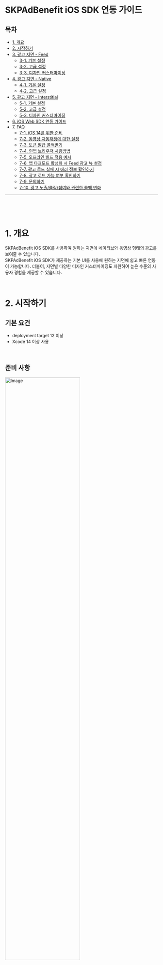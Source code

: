# SKPAdBenefit iOS SDK 연동 가이드
  

## 목차
- [1. 개요](#1-개요)
- [2. 시작하기](#2-시작하기)
- [3. 광고 지면 - Feed](#3-광고-지면---feed)
  - [3-1. 기본 설정](#3-1-기본-설정)
  - [3-2. 고급 설정](#3-2-고급-설정)
  - [3-3. 디자인 커스터마이징](#3-3-디자인-커스터마이징)
- [4. 광고 지면 - Native](#4-광고-지면---native)
  - [4-1. 기본 설정](#4-1-기본-설정)
  - [4-2. 고급 설정](#4-2-고급-설정)
- [5. 광고 지면 - Interstitial](#5-광고-지면---interstitial)
  - [5-1. 기본 설정](#5-1-기본-설정)
  - [5-2. 고급 설정](#5-2-고급-설정)
  - [5-3. 디자인 커스터마이징](#5-3-디자인-커스터마이징)
- [6. iOS Web SDK 연동 가이드](#6-ios-web-sdk-연동-가이드)
- [7. FAQ](#7-faq)
  - [7-1. iOS 14를 위한 준비](#7-1-ios-14를-위한-준비)
  - [7-2. 동영상 자동재생에 대한 설정](#7-2-동영상-자동재생에-대한-설정)
  - [7-3. 토큰 발급 콜백받기](#7-3-토큰-발급-콜백받기)
  - [7-4. 인앱 브라우저 사용방법](#7-4-인앱-브라우저-사용방법)
  - [7-5. 오프라인 빌드 적용 예시](#7-5-오프라인-빌드-적용-예시)  
  - [7-6. 앱 다크모드 활성화 시 Feed 광고 뷰 설정](#7-6-앱-다크모드-활성화-시-feed-광고-뷰-설정)
  - [7-7. 광고 로드 실패 시 에러 정보 확인하기](#7-7-광고-로드-실패-시-에러-정보-확인하기)  
  - [7-8. 광고 로드 가능 여부 확인하기](#7-8-광고-로드-가능-여부-확인하기)
  - [7-9. 문의하기](#7-9-문의하기)
  - [7-10. 광고 노출/클릭/참여와 관련한 콜백 변화](#7-10-광고-노출클릭참여와-관련한-콜백-변화)
  
---  

  
<br>
<br>
<br>

# 1. 개요

SKPAdBenefit iOS SDK를 사용하여 원하는 지면에 네이티브와 동영상 형태의 광고를 보여줄 수 있습니다.   
SKPAdBenefit iOS SDK가 제공하는 기본 UI를 사용해 원하는 지면에 쉽고 빠른 연동이 가능합니다. 더불어, 지면별 다양한 디자인 커스터마이징도 지원하여 높은 수준의 사용자 경험을 제공할 수 있습니다.

<br>


# 2. 시작하기
  
## 기본 요건

- deployment target 12 이상
- Xcode 14 이상 사용

<br>

## 준비 사항

<img src="./images/ios_01.png" alt="Image" style="width:70%; height:auto;">   

<br>

SKPAdBenefit iOS SDK를 연동하기 위해서 아래 사항을 준비해야 합니다.

|ID |설명  |비고 |
|--|--|--|
|App ID | 앱별 고유 식별자 | 앱마다 하나씩 발급합니다.<br>이전에 PlanetAD 상품을 사용하고 있더라도, OS가 다르거나 앱이 다른 경우 새로 발급받아야 합니다.|
|Unit ID | 광고 지면별 고유 식별자 | 광고 지면이 다를 경우, 지면 별로 각각 Unit ID를 발급받아야 합니다.|

> 발급이 필요한 경우는 PlanetAD 담당자에게 문의 바랍니다.

<br>

## 포인트 적립 서버 연동

<img src="./images/ios_02.png" alt="Image" style="width:80%; height:auto;">   

<br>

PlanetAD 광고는 참여 시 포인트를 지급하는 보상형 광고와 지급하지 않는 비보상형 광고가 있습니다. 

사용자가 보상형 광고에 참여하면 포인트 적립 요청을 처리할 수 있는 서버가 필요할 수 있습니다. 연동하는 방식에 따라 차이가 있으니, 아래 표를 확인하여 진행하시기 바랍니다.

|광고 포인트 지급 여부 |자체 포인트 시스템 여부 |설명|
|--|--|--|
| 지급하지 않음 |- |비보상형 광고로 연동합니다.<br>서버 간 연동은 불필요합니다. |
| 지급을 원함 |없음 | `네이버페이 포인트` 등 제 3의 포인트 시스템을 이용하여 포인트를 부여할 수 있습니다.<br>PlanetAD 담당자에게 문의하시기 바랍니다. |
| 지급을 원함 | 있음 |포스트백 연동 가이드을 참고하여 서버간 연동을 진행할 수 있습니다. | 

<br>
<br>

## SDK 설치

Cocoapods 을 사용하여 라이브러리를 추가합니다.   

```ruby
// Podfile
source 'https://github.com/CocoaPods/Specs.git'
source 'https://github.com/PlanetAdDevelopers/Specs.git'

...

target 'YourApp' do

...

   pod 'SKPAdBenefit', '1.4.1'
   
...

end
```     

> ! 오프라인 빌드가 필요하시면 PlanetAD 담당자에게 문의 바랍니다. PlanetAD 담당자가 SDK 연동에 필요한 라이브러리를 준비해드립니다.   
자세한 내용은 [오프라인 빌드를 적용하는 예시](#7-5-오프라인-빌드-적용-예시)를 확인하시기 바랍니다.   

<br>

## SDK 초기화

- [SKPAdBenefit 초기화](#skpadbenefit-초기화)
- [사용자 프로필 설정](#사용자-프로필-설정)

<br>

### SKPAdBenefit 초기화   

SABConfig에 App ID를 추가하고 AppDelegate의 `application:didFinishLaunchingWithOptions`에서 SDK를 초기화합니다.

다음은 `SKPAdBenefit`을 초기화하는 예시입니다.   

<details open><summary>Objective-C</summary>   
<p>   

  ```objective-c
  @interface AppDelegate ()
  @end

  @implementation AppDelegate {
    ...
  }

  - (BOOL)application:(UIApplication *)application didFinishLaunchingWithOptions:(NSDictionary *)launchOptions {
    ...
    SABConfig *config = [[SABConfig alloc] initWithAppId:@"YOUR_APP_ID"];
    [SKPAdBenefit initializeWithConfig:config];
    ...
  }
  @end
  ```
  
</p>
</details>

  
<details open><summary>Swift</summary>   
<p>    
  
```swift
@main
class AppDelegate: UIResponder, UIApplicationDelegate {

  func application(_ application: UIApplication, didFinishLaunchingWithOptions launchOptions: [UIApplication.LaunchOptionsKey: Any]?) -> Bool {
    ...
    let config = SABConfig(appId: "YOUR_APP_ID")
    SKPAdBenefit.initialize(with: config)
    ...    
  }
}
```   
  
</p>
</details>

<br>

> AppDelegate의 `application:didFinishLaunchingWithOptions`에 위의 코드를 추가할 것을 권장합니다. 어떤 이유(내부 정책 등)로 다음 위치에 코드를 적용하지 못할 경우, 반드시 **최초로 광고를 요청하는 위치보다 이전에 배치** 되어야 합니다.

<br>

### 사용자 프로필 설정
사용자 프로필은 광고 할당 요청 전에 등록해야 합니다. **필수 정보**를 등록하지 않으면 광고 할당이 되지 않습니다. **권장 정보**를 제외할 경우에는 유저 정보 기반의 광고가 할당에서 제외됩니다. 사용자 프로필 설정 완료 콜백을 받을 수 있습니다.

  

|유저 프로필 |설명 |비고 |
|--|--|--|
|`필수` userId |사용자 고유 식별자 |서비스 도중에 변하지 않는 값<br> `! 앱 삭제 후 재설치시 유저 ID 값이 변경되는 등, 고정된 유저 ID를 사용하지 못하는 경우 PlanetAD 담당자에게 문의 바랍니다.`|
|`권장` gender |사용자의 성별 | - 남성: `SABUserGenderMale`<br>- 여성: `SABUserGenderFemale`|
|`권장` birthYear |사용자의 출생 연도 |- |
<br>

다음은 사용자 프로필을 설정하는 예시입니다.
  
<details open><summary>Objective-C</summary>   
<p>    

  ```objective-c
  SABUserProfile *userProfile = [[SABUserProfile alloc] initWithUserId:@"YOUR_SERVICE_USER_ID" birthYear:1993 gender:SABUserGenderMale];
  [SKPAdBenefit setUserProfile:userProfile];
  ```
  
</p>
</details>  
  
<details open><summary>Swift</summary>   
<p>    

  ```swift
  let userProfile = SABUserProfile(userId: "YOUR_SERVICE_USER_ID", birthYear: 1993, gender: SABUserGenderFemale)
  SKPAdBenefit.setUserProfile(userProfile)
  ```
  
</p>
</details>  
  

<br>

### 사용자 정보 삭제하기

외부 인증을 통한 로그인이 만료되는 시점 혹은 앱 사용 종료로 설정값 삭제가 필요할 경우, 다음을 설정합니다.    

<details open><summary>Objective-C</summary>   
<p>    

  ```objective-c
  [SKPAdBenefit setUserProfile:nil];
  [SKPAdBenefit setUserPreference:nil];
  ```
  
</p>
</details>  
  
<details open><summary>Swift</summary>   
<p>    

  ```swift
  SKPAdBenefit.setUserProfile(nil)
  SKPAdBenefit.setUserPreference(nil)
  ```
  
</p>
</details>  
  

<br>
<br>

## 광고 지면 추가

SKPAdBenefit iOS SDK 연동을 위한 기본적인 설정은 완료하였습니다. 아래 지면별 연동 가이드에 따라 진행하시기 바랍니다.

|Feed |Native |Interstitial |
|--|--|--|
|<p align="center"><img src="./images/ios_04.png" alt="Image" style="width:100%; height:auto;"></p>|<p align="center"><img src="./images/ios_03.png" alt="Image" style="width:100%; height:auto;"></p>|<p align="center"><img src="./images/ios_05.png" alt="Image" style="width:92%; height:auto;"></p>|
|<p align="center">[Feed 연동하기](#3-광고-지면---feed)<br>리스트 형태의 광고 지면입니다.</p> |<p align="center">[Native 연동하기](#4-광고-지면---native)<br>커스텀 광고 지면입니다.</p> |<p align="center">[Interstitial 연동하기](#5-광고-지면---interstitial)<br>전면 광고 지면입니다.</p> |

<br>
<br>
<br>


# 3. 광고 지면 - Feed

## 3-1. 기본 설정

### 개요

<img src="./images/ios_06.png" alt="Image" style="width:40%; height:auto;">   
<br>
  
Feed 지면은 여러 개의 광고를 리스트 형식으로 제공하는 지면입니다.

  
<br>
  

### 준비 사항

- [2. 시작하기](#2-시작하기) 적용 완료
- Feed 지면에 사용할 Unit ID (이하 `YOUR_FEED_UNIT_ID`)

<br>

### Feed 지면 초기화

`SABFeedConfig`를 설정하고 `SABFeedViewController`를 생성하여 Feed 지면을 초기화합니다.   
다음은 Feed 지면을 초기화하는 예시입니다.

  
<details open><summary>Objective-C</summary>   
<p>    

  ```objective-c
  SABFeedConfig *config = [[SABFeedConfig alloc] initWithUnitId:@"YOUR_FEED_UNIT_ID"];
  config.title = @"YOUR_TITLE";

  SABFeedHandler *feedHandler = [[SABFeedHandler alloc] initWithConfig:config];
  SABFeedViewController *feedViewController = [feedHandler populateViewController];
  ```
  
</p>
</details>  
  
<details open><summary>Swift</summary>   
<p>    

  ```swift
  let config = SABFeedConfig(unitId: "YOUR_FEED_UNIT_ID")
  config.title = "YOUR_TITLE"

  let feedHandler = SABFeedHandler(config: config)
  let feedViewController = feedHandler.populateViewController()
  ```
  
</p>
</details>  
  

<br>

`SABFeedConfig`를 사용하여 Feed 지면의 기능과 디자인을 변경할 수 있습니다. [고급 설정](#3-2-고급-설정)과 [디자인 커스터마이징](#3-3-디자인-커스터마이징)을 참고하여 Feed 지면의 기능과 디자인 변경 방법을 확인할 수 있습니다.


<br>

### Feed 지면 표시

  
<img src="./images/ios_07.png" alt="Image" style="width:80%; height:auto;">   

<br>

리스트 형태의 Feed 지면을 표시합니다. 단, 할당받은 광고가 없다면 할당을 진행하며 할당받는 도중에는 "참여할 수 있는 광고가 없습니다." 라는 이미지가 사용자에게 노출될 수 있습니다. `SABFeedViewController`를 이용하여 Feed 지면을 표시합니다.   

Feed 지면에서 매번 새로운 광고를 보여주지 위해서는 새로운 `FeedHandler` 인스턴스를 생성해야 합니다.   

다음은 Feed 지면을 표시하는 예시입니다.

<details open><summary>Objective-C</summary>   
<p>    

  ```objective-c
  // navigationController 를 사용하는 경우
  [self.navigationController pushViewController:feedViewController animated:YES];

  // navigationController 를 사용하지 않는 경우
  [self presentViewController:feedViewController animated:YES completion:nil];
  ```
  
</p>
</details>  
  
<details open><summary>Swift</summary>   
<p>    

  ```swift
  // navigationController 를 사용하는 경우
  navigationController?.pushViewController(feedViewController, animated: true)

  // navigationController 를 사용하지 않는 경우
  present(feedViewController, animated: true, completion: nil)
  ```
  
</p>
</details>  

<br>


### 광고 미리 할당받기

  
<img src="./images/ios_08.png" alt="Image" style="width:80%; height:auto;">
  
<br>

**광고 표시**에서 언급한 것처럼 광고를 미리 할당받지 않고 Feed 지면을 표시할 경우, "참여할 수 있는 광고가 없습니다." 라는 이미지가 사용자에게 노출될 수 있습니다. `preload`를 호출하여 Feed 지면을 표시하기 전에 광고를 미리 할당받을 수 있으며, 광고가 존재할 경우에만 Feed 지면을 표시하여 사용자 경험을 높일 수 있습니다.   

다음은 광고를 미리 할당받은 후, 참여할 수 있는 광고가 있을 때 Feed 지면을 표시하는 예시입니다.

  
<details open><summary>Objective-C</summary>   
<p>    

  ```objective-c
  [feedHandler preloadWithOnSuccess:^{
    NSUInteger adsCount = feedHandler.adsCount; // 광고의 개수
    double availableReward = feedHandler.availableReward; // 적립 가능한 총 포인트 금액
    [self presentFeedViewController];
  } onFailure:^(NSError * _Nonnull error) {
    // 광고가 없을 때에 대한 처리
  }];
  ```
  
</p>
</details>  
  
<details open><summary>Swift</summary>   
<p>    

  ```swift
    feedHandler.preloadWith(onSuccess: { [weak feedHandler] in
        let adsCount = feedHandler.adsCount // 광고의 개수
        let availableReward = feedHandler.availableReward // 적립 가능한 총 포인트 금액
        self.presentFeedViewController()
    }, onFailure: { error in
        // 광고가 없을 때에 대한 처리
    })
  ```
  
</p>
</details> 

  
**유의사항**

- 프리로드한 `SABFeedHandler`와 동일한 객체에서 `populateViewController()`를 호출해야 합니다.
    - 하나의 FeedHandler 인스턴스에서 광고를 load/preload 하는 경우, 그 인스턴스는 계속 같은 광고를 들고 있게 됩니다. 그래서 유저가 feed에서 나왔더라도 다시 해당 인스턴스로 populateViewController()를 호출하는 경우 같은 광고 리스트를 보게 됩니다.  
    만약 피드에 진입할 때마다 새로 광고가 로드되는 것을 원하는 경우 새로운 FeedHandler 인스턴스를 만들어서 populateViewController()를 호출해야 합니다.   
  
<br>  

## 3-2. 고급 설정

### 개요

<img src="./images/ios_09.png" alt="Image" style="width:80%; height:auto;">

<br>
이 문서에서 가이드 하는 내용은 SKPAdBenefit iOS SDK의 Feed 지면의 기능을 설명하고 각 기능을 변경하는 방법을 설명합니다.

<br>
<br>

### 헤더 영역 자체 구현

<img src="./images/ios_10.png" alt="Image" style="width:60%; height:auto;">   

<br>

Feed 헤더 영역을 자유로이 활용할 수 있습니다. 예를 들어, Feed 영역을 설명하는 공간으로도 활용할 수 있습니다.   

`SABFeedHeaderView`의 구현 클래스를 구현하고, 구현한 View의 높이에 맞게 `desiredHeight`를 설정합니다.
    
필요에 따라 직접 구현한 UI 에 적립 가능한 금액을 표시할 수 있습니다. `availableRewardDidUpdate`를 통해 지급 가능한 금액을 알 수 있고, `availableRewardDidUpdate` 콜백에서 문구를 수정하여 표시할 수 있습니다.

다음은 헤더 영역을 자체 구현한 UI로 대체하는 예시입니다.

  
<details open><summary>Objective-C</summary>   
<p>    

  ```objective-c
  @interface CustomHeaderView: SABFeedHeaderView
  @end

  @implementation CustomHeaderView {
    UILabel *_headerLabel;
  }

  - (instancetype)initWithCoder:(NSCoder *)coder{
    if (self = [super initWithCoder:coder]) {
      [self setUpView];
    }
    return self;
  }

  - (instancetype)initWithFrame:(CGRect)frame {
    if (self = [super initWithFrame:frame]) {
      [self setUpView];
    }
    return self;
  }

  + (CGFloat)desiredHeight {
    return 115.0f;
  }

  - (void)availableRewardDidUpdate:(double)reward {
    _headerLabel.text = [NSString stringWithFormat:@"+%d points available!", (int)reward];
  }

  - (void)setUpView {
    _headerLabel = [[UILabel alloc] initWithFrame:CGRectZero];
    _headerLabel.text = @"Custom Header Text";
    [self addSubview:_headerLabel];
    
    // LayoutConstraint 설정
    ...
  }

  @end
  ```   
  
  ```objective-c
  SABFeedConfig *config = [[SABFeedConfig alloc] initWithUnitId:YOUR_FEED_UNIT_ID];
  config.headerViewClass = [CustomHeaderView class];
  ```
  
</p>
</details>  
  
<details open><summary>Swift</summary>   
<p>    

  ```swift
  class CustomHeaderView: SABFeedHeaderView {
    required init?(coder: NSCoder) {
      super.init(coder: coder)
      setUpView()
    }

    override init(frame: CGRect) {
      super.init(frame: frame)
      setUpView()
    }

    override class func desiredHeight() -> CGFloat {
      return 115.0
    }
  
    override func availableRewardDidUpdate(_ reward: Double) {
      headerLabel.setText("\(reward) points available!")
    }

    func setUpView() {
      headerLabel = UILabel(frame: .zero)
      headerLabel.text = @"Custom Header Text";
      addSubview(headerLabel)
    
      // LayoutConstraint 설정
      ...
    }
  }
  ```   
  
  ```swift
  let config = SABFeedConfig(unitId: YOUR_FEED_UNIT_ID)
  config.headerViewClass = CustomHeaderView.self
  ```   

</p>
</details> 

<br>  


### 광고 UI 자체 구현

SKPAdBenefit iOS SDK에서 제공하는 일반 광고의 UI의 자체 구현 방법입니다.   
추가로 광고의 노출, 클릭, 참여 이벤트 콜백을 받을 수 있습니다. 적용 방법은 [광고 이벤트 콜백 수신](#광고-이벤트-콜백-수신)을 참고하시기 바랍니다

<br>

#### 일반 광고 UI 자체 구현

<img src="./images/ios_11.png" alt="Image" style="width:40%; height:auto;">  
<br>

다음은 일반 광고의 디자인을 변경하는 방법을 설명합니다.   

우선 광고 레이아웃을 생성합니다. 아래 예시에서는 `CustomAdViewHolder`로 정의합니다. 광고 레이아웃의 최상위 컴포넌트는 `SABNativeAdView`이며, 아래 컴포넌트는 `SABNativeAdView`의 하위 컴포넌트로 구현해야 합니다.

<br>

<img src="./images/ios_18.png" alt="Image" style="width:80%; height:auto;">  

<br>

|Component |Description |Size |제약 사항 |비고 |
|--|--|--|--|--|
|`필수` Media view |이미지, 동영상 등 광고 소재 |1200x627 px |종횡비 유지 |여백 추가 가능 |
|`필수` Title view |광고의 제목 |최대 10자 |- |생략 부호로 일정 길이 이상은 생략 가능 |
|`필수` Description view |광고에 대한 상세 설명 |최대 40자 |- |생략 부호로 일정 길이 이상은 생략 가능 |
|`필수` CTA view |광고 참여를 유도하는 문구 |최대 7자 |- |- 생략 부호로 일정 길이 이상은 생략 가능<br>- 보상형 광고에는 포인트 정보도 포함해야 합니다. |
|`필수` Icon image view |광고주 아이콘 이미지 |80x80 px |종횡비 유지 |- |
|`필수` AdInfo view |사용자에게 광고임을 알리는 버튼 |26x26 px |종횡비 유지 |- |  
<br>

광고 레이아웃을 생성한 후, `SABAdViewHolder`의 구현 클래스를 구현합니다. `SABAdViewHolder`의 구현 클래스는 `SABFeedConfig`에 설정합니다.   

다음은 구현한 예시입니다.

<details open><summary>Objective-C</summary>   
<p>    

  ```objective-c
  @interface CustomAdViewHolder: SABAdViewHolder {
    SABNativeAdView *_adView;
    SABMediaView *_mediaView;
    SABAdInfoView *_adInfoView;
    UILabel *_titleLabel;
    ...
  }
  @end

  @implementation CustomAdViewHolder

  - (instancetype)initWithCoder:(NSCoder *)coder {
    if (self = [super initWithCoder:coder]) {
      [self setUpView];
    }
    return self;
  }

  - (instancetype)initWithFrame:(CGRect)frame {
    if (self = [super initWithFrame:frame]) {
      [self setUpView];
    }
    return self;
  }

  - (void)setUpView {
    _adView = [[SABNativeAdView alloc] initWithFrame:CGRectZero];
    _mediaView = [[SABMediaView alloc] initWithFrame:CGRectZero];
    _adInfoView = [[SABAdInfoView alloc] initWithFrame:CGRectZero];
    _titleLabel = [[UILabel alloc] initWithFrame:CGRectZero];
    ...
  
    [self addSubview:_adView];
    [_adView addSubview:_mediaView];
    [_adView addSubView:_adInfoView];
    [_adView addSubview:_titleLabel];
    ...
  
    // LayoutConstraint 설정
    ...
  }

  // Bind view with ad
  - (void)renderAd:(SABAd *)ad {
      [super renderAd:ad];
  
      self.titleLabel.text = ad.creative.title;
  
      // description 필드가 objc 객체에 기본으로 있어서 body로 컨버팅 하여 사용
      self.descriptionLabel.text = ad.creative.body;
  
      [self.iconImageView sd_setImageWithURL:[NSURL URLWithString:ad.creative.iconUrl]];
    
      // reward 가 없다면 포인트 미표시
      if (ad.reward > 0) {
          self.ctaLabel.text = [NSString stringWithFormat:@"+%d %@", (int)ad.reward, ad.creative.callToAction];
          [self.rewardIcon setImage:[UIImage imageNamed:@"point_icon"]];
      } else {
          self.ctaLabel.text = ad.creative.callToAction;
          [self.rewardIcon setImage:nil];
      }
  
      self.adView.ad = ad;
      self.adView.mediaView = self.mediaView;
      self.adView.adInfoView = self.adInfoView;
      self.adView.clickableViews = @[self.ctaButton, self.iconImageView];
  }
  @end
  ```
  
  ```objective-c
  SABFeedConfig *config = [[SABFeedConfig alloc] initWithUnitId:@"YOUR_FEED_UNIT_ID"];
  config.adViewHolderClass = [CustomAdViewHolder class];
  ```
  
</p>
</details>  
  
<details open><summary>Swift</summary>   
<p>    

  ```swift
  class CustomAdViewHolder: SABAdViewHolder {
    private var adView = SABNativeAdView()
    private var mediaView = SABMediaView()
    private var adInfoView = SABAdInfoView()
    private var titleLabel = UILabel()
    ...

    required init?(coder: NSCoder) {
      super.init(coder: coder)
      setUpView()
    }
  
    override init(frame: CGRect) {
      super.init(frame: frame)
      setUpView()
    }
  
    func setUpView() {
      addSubview(self.adView)
      adView.addSubview(self.mediaView)
      adView.addSubView(self.adInfoView)
      adView.addSubview(self.titleLabel)
      ...
    
      // LayoutConstraint 설정
      ...
    }

    // Bind view with ad
    override func renderAd(ad: SABAd) {
        super.renderAd(ad)
  
        self.titleLabel.text = ad.creative.title
  
        // description 필드가 objc 객체에 기본으로 있어서 body로 컨버팅 하여 사용
        self.descriptionLabel.text = ad.creative.body
  
        self.iconImageView.sd_setImage(with: URL(string: ad.creative.iconUrl))
  
        // reward 가 없다면 포인트 미표시
        if (ad.reward > 0) {
            self.ctaLabel.text = "\(Int(ad.reward))P \(ad.creative.callToAction ?? "디폴트 스트링")"
            self.rewardIcon.image = UIImage(named: "point_ico")
        } else {
            self.ctaLabel.text = ad.creative.callToAction
            self.rewardIcon.image = nil
        }
  
        self.adView.ad = ad
        self.adView.mediaView = self.mediaView
        self.adView.adInfoView = self.adInfoView
        self.adView.clickableViews = [self.ctaButton, self.iconImageView]
    }
  }
  ```
  
  ```swift
  let config = SABFeedConfig(unitId: "YOUR_FEED_UNIT_ID")
  config.adViewHolderClass = CustomAdViewHolder.self
  ```
  
</p>
</details> 
  
<br>
  

#### 광고 이벤트 콜백 수신

필요에 따라 광고 노출, 클릭, 참여 이벤트 콜백을 받을 수 있습니다.   

다음은 구현한 예시입니다.


<details open><summary>Objective-C</summary>   
<p>    

  ```objective-c
  @interface CustomAdViewHolder: SABAdViewHolder <SABNativeAdViewDelegate>
  @end

  @implementation CustomAdViewHolder

  - (void)loadFromNib {
      ...
      self.adView.delegate = self;
      ...
  }


  // Handle ad callbacks
  - (void)SABNativeAdView:(SABNativeAdView *)adView didImpressAd:(SABAd *)ad {
    // 사용자에게 광고가 보여지면 호출됩니다.
  }

  - (void)SABNativeAdView:(SABNativeAdView *)adView didClickAd:(SABAd *)ad {
    // 사용자가 광고를 클릭하여 참여하면 호출됩니다.
  }

  - (void)SABNativeAdView:(SABNativeAdView *)adView willRequestRewardForAd:(SABAd *)ad {
    // 사용자가 광고에 참여하고 리워드 요청을 하기 전에 호출됩니다.
  }

  - (void)SABNativeAdView:(SABNativeAdView *)adView didRewardForAd:(SABAd *)ad withResult:(SABRewardResult)result {
    // SDK에서 광고 리워드 요청 후에 호출됩니다.
  }

  - (void)SABNativeAdView:(SABNativeAdView *)adView didParticipateAd:(SABAd *)ad {
    // 광고 참여가 확인되면 호출됩니다. 
  }

  @end
  ```
  
</p>
</details>  
  
<details open><summary>Swift</summary>   
<p>    

  ```swift
  class CustomAdViewHolder: SABAdViewHolder, SABNativeAdViewDelegate {
    // Populate your view (example using xib file)
    
    func loadFromNib() {
        ...
        self.adView.delegate = self
        ...
    }

    // Handle ad callbacks
    func sabNativeAdView(_ adView: SABNativeAdView, didImpress ad: SABAd) {
      // 사용자에게 광고가 보여지면 호출됩니다.
    }
  
    func sabNativeAdView(_ adView: SABNativeAdView, didClick ad: SABAd) {
      // 사용자가 광고를 클릭하여 참여하면 호출됩니다.
    }
  
    func sabNativeAdView(_ adView: SABNativeAdView, willRequestRewardFor ad: SABAd) {
      // 사용자가 광고에 참여하고 리워드 요청을 하기 전에 호출됩니다.
    }
  
    func sabNativeAdView(_ adView: SABNativeAdView, didRewardFor ad: SABAd, with result: SABRewardResult) {
      // SDK에서 광고 리워드 요청 후에 호출됩니다.
    }
  
    func sabNativeAdView(_ adView: SABNativeAdView, didParticipateAd ad: SABAd) {
      // 광고 참여가 확인되면 호출됩니다. 
    }
  }
  ```
  
</p>
</details> 

<br>

> 컨텐츠 아이템 영역을 Customization하는 경우, SABArticleViewHolder를 상속받는 CustomArticleViewHolder를 구현하고, SABFeedConfig의 articleViewHolderClass를 설정 해주시면 됩니다.

<br>
<br>

### App Tracking Transparency (iOS 14 지원) 권한 획득 기능

Feed 지면에서 ATT 권한 획득을 위한 팝업 및 가이드 배너를 보여줄 수 있습니다.

<br>

#### Feed 진입 시 권한 획득 다이얼로그 노출

<img src="./images/ios_12.png" alt="Image" style="width:40%; height:auto;">   
<br>

팝업 노출을 설정하면 iOS 14에서 ATT 권한 허용 여부를 결정하지 않은 사용자가 Feed 지면에 진입할 때 ATT 권한 획득 팝업이 보입니다.   

다음은 설정하는 방법입니다.

<details open><summary>Objective-C</summary>   
<p>    

  ```objective-c
  SABFeedConfig *config = [[SABFeedConfig alloc] initWithUnitId:@"YOUR_FEED_UNIT_ID"];
  config.shouldShowAppTrackingTransparencyDialog = YES;
  ```
  
</p>
</details>  
  
<details open><summary>Swift</summary>   
<p>    

  ```swift
  let config = SABFeedConfig(unitId: "YOUR_FEED_UNIT_ID")
  config.shouldShowAppTrackingTransparencyDialog = true
  ```
  
</p>
</details> 


ATT 권한에 대한 추가적인 설명은 [iOS 14를 위한 준비](#7-1-ios-14를-위한-준비)를 참조해 주세요.

<br>

#### Feed 헤더 영역에 ATT 권한 설명 배너 추가하기

<img src="./images/ios_13.png" alt="Image" style="width:60%; height:auto;">   
<br>

Feed 지면 상단의 헤더 영역에 배너를 표시하여 사용자에게 ATT 권한에 대해서 설명할 수 있습니다. 단, Feed 헤더 영역을 커스터마이즈해서 사용하는 경우 또는 유저로부터 이미 AppTrackingTransparency 권한을 획득했을 경우에는 ATT 권한 설명 배너는 노출되지 않습니다.

다음은 Feed 지면 상단에 ATT 권한 설명 배너를 노출하는 설정 예시입니다.

<details open><summary>Objective-C</summary>   
<p>    

  ```objective-c
  SABFeedConfig *config = [[SABFeedConfig alloc] initWithUnitId:@"YOUR_FEED_UNIT_ID"];
  config.shouldShowAppTrackingTransparencyGuideBanner = YES;
  ```
  
</p>
</details>  
  
<details open><summary>Swift</summary>   
<p>    

  ```swift
  let config = SABFeedConfig(unitId: "YOUR_FEED_UNIT_ID")
  config.shouldShowAppTrackingTransparencyGuideBanner = true
  ```
  
</p>
</details> 

<details open><summary>Info.plist에 ATT 설명 페이지 URL 설정</summary>   
<p>    

  ```xml
  <key>SKPAdAppTrackingTransparencyLandingURL</key>
  <string>YOUR_ATT_DESCRIPTION_URL</string>
  ```
  
</p>
</details> 

<br>  

### Feed 지면 광고 미할당 안내 UI 자체 구현

<img src="./images/ios_14.png" alt="Image" style="width:60%; height:auto;">   
<br>

사용자가 Feed 지면에 진입한 시점에 노출할 광고가 없다면 미 할당 안내 UI가 노출됩니다. SKPAdBenefit iOS SDK는 위와 같은 기본 UI를 제공합니다. 안내 UI는 자체 구현하여 변경하거나 [Feed 지면 광고 미할당 안내 UI 변경](#feed-지면-광고-미할당-안내-ui-변경)을 참고하여 이미지 혹은 문구만 변경하여 수정할 수도 있습니다.

다음은 자체 구현한 UI로 변경하는 예시입니다.

<details open><summary>Objective-C</summary>   
<p>    

  ```objective-c
  @implementation CustomErrorViewHolder {
    UILabel *_errorLabel;
  }

  - (instancetype)initWithCoder:(NSCoder *)coder {
    if (self = [super initWithCoder:coder]) {
      [self setUpView];
    }
    return self;
  }

  - (instancetype)initWithFrame:(CGRect)frame {
    if (self = [super initWithFrame:frame]) {
      [self setUpView];
    }
    return self;
  }

  - (void)setUpView {
    _errorLabel = [[UILabel alloc] initWithFrame:CGRectZero];
    _errorLabel.text = @"Custom Error View";
    [self addSubview:_errorLabel];
  
    // LayoutConstraint 설정
    ...
  }

  ...
  @end
  ```

  ```objective-c
  SABFeedConfig *config = [[SABFeedConfig alloc] initWithUnitId:YOUR_FEED_UNIT_ID];
  config.errorViewHolderClass = [CustomErrorViewHolder class];
  ```

</p>
</details>  
  
<details open><summary>Swift</summary>   
<p>    

  ```swift
  class CustomErrorViewHolder: UIView {
    private var errorLabel = UILabel()
  
    required init?(coder: NSCoder) {
      super.init(coder: coder)
      setUpView()
    }
  
    override init(frame: CGRect) {
      super.init(frame: frame)
      setUpView()
    }
  
    private func setUpView() {
      errorLabel.text = "Custom Error View"
      self.addSubview(errorLabel)
    
      // LayoutConstraint 설정
      ...
    }
  
    ...
  }
  ```

  ```swift
  let config = SABFeedConfig(unitId: FEED_UNIT_ID)
  config.errorViewClass = CustomErrorView.self
  ```
  
</p>
</details> 

<br>

Feed 지면에 진입하기 전에 광고를 미리 할당받아서 참여할 광고가 있는 경우에만 사용자를 Feed 지면으로 진입하도록 하면 미할당 안내 이미지를 보이지 않게 할 수 있습니다. 자세한 내용은 [광고 미리 할당받기](#광고-미리-할당받기) 를 참고하시기 바랍니다.

<br>
<br>


## 3-3. 디자인 커스터마이징

### 개요
 
본 가이드에서는 SKPAdBenefit iOS SDK에서 제공하는 UI의 구성을 지키며 디자인을 변경하기 위한 방법을 안내합니다. 추가적인 디자인 변경을 원하시는 경우에는 [고급 설정](#3-2-고급-설정)에서 UI를 자체 구현하는 방법으로 진행할 수 있습니다.
  
<br>

### Feed 지면 구분선 UI 변경

<img src="./images/ios_15.png" alt="Image" style="width:60%; height:auto;">   
<br>

Feed 지면에는 광고와 광고를 구분하기 위한 구분선이 있습니다.
`SABFeedConfig`를 설정하여 Feed 지면의 구분선의 UI를 변경할 수 있습니다. 다음은 광고 구분선 UI를 변경하는 예시입니다.   

<details open><summary>Objective-C</summary>   
<p>    

  ```objective-c
  SABFeedConfig *config = [[SABFeedConfig alloc] initWithUnitId:@"YOUR_FEED_UNIT_ID"];
  config.separatorHeight = 1.0f / UIScreen.mainScreen.scale;
  config.separatorColor = [UIColor lightGrayColor];
  config.separatorHorizontalMargin = 10;
  ```
  
</p>
</details>  
  
<details open><summary>Swift</summary>   
<p>    

  ```swift
  let config = SABFeedConfig(unitId: "YOUR_FEED_UNIT_ID")
  config.separatorHeight = 1.0 / UIScreen.main.scale
  config.separatorColor = .lightGray
  config.separatorHorizontalMargin = 10
  ```
  
</p>
</details> 

<br>  

### Feed 지면 광고 미할당 안내 UI 변경

<img src="./images/ios_16.png" alt="Image" style="width:70%; height:auto;">  

<br>

사용자가 Feed 지면에 진입한 시점에 노출할 광고가 없다면 미할당 안내 UI가 노출됩니다. SKPAdBenefit iOS SDK에서 제공하는 UI의 이미지 혹은 문구만을 변경하여 사용자 경험을 높일 수 있습니다.   

`SABFeedDefaultErrorView`의 구현 클래스를 구현하여 이미지 및 문구를 변경할 수 있습니다. 다음은 이미지 혹은 문구를 변경하는 예시입니다.

<details open><summary>Objective-C</summary>   
<p>    

  ```objective-c
  @interface CustomErrorView : SABFeedDefaultErrorView
  @end

  @implementation CustomErrorView

  - (UIImage *)errorImage {
      return [UIImage imageWithName:@"Custom Error Image"];
  }

  - (NSString *)errorTitleText {
      return @"Custom Error Title";
  }

  - (NSString *)errorDescriptionText {
      return @"Custom Error Description";
  }

  @end
  ```
  
  ```objective-c
  SABFeedConfig *config = [[SABFeedConfig alloc] initWithUnitId:@"YOUR_FEED_UNIT_ID"];
  config.errorViewClass = [CustomErrorView class];
  ```
  
</p>
</details>  
  
<details open><summary>Swift</summary>   
<p>    

  ```swift
  class CustomErrorView : SABFeedDefaultErrorView {
    override var errorImage: UIImage {
        get { return UIImage(named: "Custom Error Image") }
        set { self.errorImage = newValue }
    }
    override var errorTitleText: String {
        get { return "Custom Error Title" }
        set { self.errorTitleText = newValue }
    }
    override var errorDescriptionText: String {
        get { return "Custom Error Description" }
        set { self.errorDescriptionText = newValue }
    }
  }
  ```
  
  ```swift
  let config = SABFeedConfig(unitId: "FEED_UNIT_ID")
  config.errorViewClass = CustomErrorView.self
  ```
  
</p>
</details> 

<br>
<br>


### Feed 문의하기   
Feed 지면에서 문의하기 버튼을 보여줄 수 있습니다.

<img src="./images/ios_04_01.png" alt="Image" style="width:44%; height:auto;">

<br>

<details open><summary>Objective-C</summary>   
<p>    

  ```objective-c
  SABFeedConfig *config = [[SABFeedConfig alloc] initWithUnitId:@"YOUR_FEED_UNIT_ID"];
  config.showInquiryButton = YES;
  ```
  
</p>
</details>  
  
<details open><summary>Swift</summary>   
<p>    

  ```swift
  let config = SABFeedConfig(unitId: "YOUR_FEED_UNIT_ID")
  config.showInqiuryButton = true
  ```
  
</p>
</details>

([7-9. 문의하기](#7-9-문의하기) 참고)    
> **Planet AD는 만 14세 미만 아동에게 (맞춤형) 리워드 광고를 송출하지 않습니다.**    
> **만 14세 미만 사용자의 경우, config.showInquiryButton = NO로 설정하시기 바랍니다.**     

  
<br>
<br>
<br>

# 4. 광고 지면 - Native

## 4-1. 기본 설정

### 개요

<img src="./images/ios_17.png" alt="Image" style="width:80%; height:auto;">

<br>

본 가이드는 SKPAdBenefit iOS SDK의 Native 지면을 연동하는 방법을 안내합니다. Native 지면은 광고 지면 레이아웃을 직접 구성한 후, PlnaetAD 서버로부터 광고 데이터를 할당받아 광고 지면에 표시합니다.
  
<br>

### 준비사항

- [2. 시작하기](#2-시작하기) 적용 완료
- Native 지면에 사용할 Unit ID (이하 YOUR_NATIVE_UNIT_ID)

<br>
  

### 광고 레이아웃 구성

<img src="./images/ios_18.png" alt="Image" style="width:80%; height:auto;">   

<br>

Native 지면은 광고 레이아웃을 자유롭게 구성하여 노출하는 지면입니다. 광고 레이아웃의 최상위 컴포넌트는 `SABNativeAdView`이며, 아래 컴포넌트는 `SABNativeAdView`의 하위 컴포넌트로 구현해야 합니다.

<br>

|Component |Description |Size |제약 사항 |비고 |
|--|--|--|--|--|
|`필수` Media view |이미지, 동영상 등 광고 소재 |1200x627 px |종횡비 유지 |여백 추가 가능 |
|`필수` Title view |광고의 제목 |최대 10자 |- |생략 부호로 일정 길이 이상은 생략 가능 |
|`필수` Description view |광고에 대한 상세 설명 |최대 40자 |- |생략 부호로 일정 길이 이상은 생략 가능 |
|`필수` CTA view |광고 참여를 유도하는 문구 |최대 7자 |- |- 생략 부호로 일정 길이 이상은 생략 가능<br>-보상형 광고에는 포인트 정보도 포함해야 합니다. |
|`필수` Icon image view |광고주 아이콘 이미지 |80x80 px |종횡비 유지 |- |
|`필수` AdInfo view |사용자에게 광고임을 알리는 버튼 |26x26 px |종횡비 유지 |- |
|`권장` Inquiry view |광고 참여 및 보상에 대한 문의 접수 버튼 ([7-9. 문의하기](#7-9-문의하기) 참고) |26x26 px |종횡비 유지 | ` **! Planet AD는 만 14세 미만 아동에게 (맞춤형) 리워드 광고를 송출하지 않습니다.** <br> **만 14세 미만의 경우 문의하기 버튼을 노출하지 않아야 합니다** ` |

<br>

다음은 Native 광고 레이아웃을 초기화하는 예시입니다.

<details open><summary>Objective-C</summary>   
<p>    

  ```objective-c
  @implementation ViewController {

    // Native 관련 뷰
    SABNativeAdView *_adView;
    SABMediaView *_mediaView;
    SABAdInfoView *_adInfoView;
    SABInquiryView *_inquirytView;
    UILabel *_titleLabel;
    ...
  }

  - (void)viewDidLoad {
    [super viewDidLoad];
  
    _adView = [[SABNativeAdView alloc] initWithFrame:CGRectZero];
    _mediaView = [[SABMediaView alloc] initWithFrame:CGRectZero];
    _adInfoView = [[SABAdInfoView alloc] initWithFrame:CGRectZero];
    _inquiryView = [[SABInquiryView alloc] initWithFrame:CGRectZero];
    _titleLabel = [[UILabel alloc] initWithFrame:CGRectZero];
    ...
  
    [self addSubview:_adView];
    [_adView addSubview:_mediaView];
    [_adView addSubview:_adInfoView];
    [_adView addSubview:_inquiryView];
    [_adView addSubview:_titleLabel];
    ...
  
    // LayoutConstraint 설정
    ...
  }
  @end
  ```
  
</p>
</details>  
  
<details open><summary>Swift</summary>   
<p>    

  ```swift
  class ViewController: UIViewController {
    // Native 관련 뷰
    private var adView = SABNativeAdView()
    private var mediaView = SABMediaView()
    private var adInfoView = SABAdInfoView()
    private var inquiryView = SABInquiryView()
    private var titleLabel = UILabel()
    ...
  
    override func viewDidLoad() {
      super.viewDidLoad()
 
      addSubview(self.adView)
      adView.addSubview(self.mediaView)
      adView.addSubview(self.adInfoView)
      adView.addSubvew(self.inquiryView)
      adView.addSubview(self.titleLabel)
      ...
    
      // LayoutConstraint 설정
      ...
    }
  }
  ```
  
</p>
</details> 

<br>  

### 광고 요청
  
광고 레이아웃에 추가할 광고를 할당받습니다.   
`SABAdLoader`의 `loadAd`를 실행하면 광고 데이터를 요청합니다.  
다음은 광고 할당 요청 예시입니다.   

  
<details open><summary>Objective-C</summary>   
<p>    

  ```objective-c
  SABAdLoader *adLoader = [[SABAdLoader alloc] initWithUnitId:@"YOUR_NATIVE_UNIT_ID"];
  // PlanetAD 서버에서 광고 정보를 받아옵니다
  [adLoader loadAdWithOnSuccess:^(SABAd * _Nonnull ad) {
    [self renderAd:ad];
  } onFailure:^(NSError * _Nullable error) {
    // 광고가 없을 경우 호출됩니다. error를 통해 발생한 error의 원인을 알 수 있습니다
  }];
  ```

</p>
</details>  
  
<details open><summary>Swift</summary>   
<p>    

  ```swift
  let adLoader = SABAdLoader(unitId: "YOUR_NATIVE_UNIT_ID")
  // PlanetAD 서버에서 광고 정보를 받아옵니다
  adLoader.loadAdWith(onSuccess: { ad in
    self.renderAd(ad)
  }, onFailure: { error in
    // 광고가 없을 경우 호출됩니다. error를 통해 발생한 error의 원인을 알 수 있습니다
  })
  ```
  
</p>
</details> 

`renderAd`는 아래 **광고 표시**를 참고하시기 바랍니다.

<br>

### 광고 표시

할당받은 광고 데이터를 직접 구현한 광고 레이아웃에 추가합니다. 다음은 광고를 표시하는 예시입니다. (아래 예시에서는 SDWebImage 라이브러리를 사용하였습니다.)

`SABAd` 오브젝트를 이용하여 광고 뷰를 그립니다. 다음과 같은 순서로 구성합니다.

[1] [광고 레이아웃 구성](#광고-레이아웃-구성)에서 생성한 광고 뷰에 `Ad` 의 각 요소를 설정합니다. 

[2] `NativeAdView` 에 `MediaView`, `AdInfoView`, `Ad`, `InquiryView` 를 설정합니다.

[3] `clickableViews` List 를 생성하여 광고 클릭이 가능한 영역을 지정합니다. 해당 뷰 영역을 클릭 할 경우, 광고 랜딩 페이지로 이동하게 됩니다.   


<details open><summary>Objective-C</summary>   
<p>    

  ```objective-c
  - (void)renderAd(SABAd *ad) {
    // (1) Ad 의 각 요소를 세팅합니다.
    self.titleLabel.text = ad.creative.title;
  
    // description 필드가 objc 객체에 기본으로 있어서 body로 컨버팅 하여 사용
    self.descriptionLabel.text = ad.creative.body;

    [self.iconImageView sd_setImageWithURL:[NSURL URLWithString:ad.creative.iconUrl]];
    self.ctaLabel.text = [NSString stringWithFormat:@"+%d %@", (int)ad.reward, ad.creative.callToAction];
    [self.rewardIcon setImage:[UIImage imageNamed:@"point_icon"]];

    // (2) NativeAdView 에 다음의 항목을 추가합니다.
    self.adView.ad = ad;
    self.adView.mediaView = self.mediaView;
    self.adView.adInfoView = self.adInfoView;
    self.adView.inquiryView = self.inquiryView;    

    // (3) 광고 클릭이 가능한 영역을 지정합니다.
    self.adView.clickableViews = @[self.ctaButton, self.iconImageView];
  }
  ```
  
</p>
</details>  
  
<details open><summary>Swift</summary>   
<p>    

  ```swift
  func renderAd(ad: SABAd) {
    // (1) Ad 의 각 요소를 세팅합니다.
    self.titleLabel.text = ad.creative.title

    // description 필드가 objc 객체에 기본으로 있어서 body로 컨버팅 하여 사용
    self.descriptionLabel.text = ad.creative.body

    self.iconImageView.sd_setImage(with: URL(string: ad.creative.iconUrl))
    self.ctaLabel.text = "\(Int(ad.reward))P \(ad.creative.callToAction ?? "디폴트 스트링")"
    self.rewardIcon.image = UIImage(named: "point_icon")

    // (2) NativeAdView 에 다음의 항목을 추가합니다.
    self.adView.ad = ad
    self.adView.mediaView = self.mediaView
    self.adView.adInfoView = self.adInfoView
    self.adView.inquiryView = self.inquiryView

    // (3) 광고 클릭이 가능한 영역을 지정합니다.
    self.adView.clickableViews = [self.ctaButton, self.iconImageView]
}
  ```
  
</p>
</details> 

<br>

### 광고 이벤트 수신

사용자가 광고와 상호작용하면서 발생하는 이벤트를 수신할 수 있습니다. 일반 광고와 동영상 광고에 따라 리스너가 상이합니다. 광고 참여 후 문구 변경 등을 이벤트를 수신하여 처리할 수 있습니다.

- `SABNativeAdViewDelegate`: 일반 광고
- `SABNativeAdViewVideoDelegate`: 동영상 광고

<br>

이벤트의 정의 및 동작을 [광고 노출/클릭/참여와 관련한 콜백 변화](#7-10-광고-노출클릭참여와-관련한-콜백-변화) 문서를 참고하여 확인할 수 있습니다.   
아래는 일반 광고와 동영상 광고 이벤트를 수신하는 예시입니다.

  
<details open><summary>Objective-C</summary>   
<p>    

  ```objective-c
  @interface SampleViewController: UIViewController <SABNativeAdViewDelegate, SABNativeAdViewVideoDelegate>
  @end

  @implementation SampleViewController

  - (void)viewDidLoad {
    adView.deleagte = self;
    adView.videoDelegate = self;
  }

  #pragma mark - SABNativeAdViewDelegate
  // 광고가 impress 되었을 때 호출됩니다.
  - (void)SABNativeAdView:(SABNativeAdView *)adView didImpressAd:(SABAd *)ad {
  }

  // 광고가 click 되었을 때 호출됩니다.
  - (void)SABNativeAdView:(SABNativeAdView *)adView didClickAd:(SABAd *)ad {
  }

  // 리워드 요청이 시작될 때 호출됩니다.
  - (void)SABNativeAdView:(SABNativeAdView *)adView willRequestRewardForAd:(SABAd *)ad {
  }

  // 리워드 요청이 완료되었을 때 호출됩니다. 결과는 `result` 인자에 담겨있습니다.
  - (void)SABNativeAdView:(SABNativeAdView *)adView didRewardForAd:(SABAd *)ad withResult:(SABRewardResult)result {
  }

  // 광고에 참여 완료 되었을 때 호출됩니다. 이곳에서 UI를 참여 완료 상태로 변경합니다.
  - (void)SABNativeAdView:(SABNativeAdView *)adView didParticipateAd:(SABAd *)ad {
    [self.rewardIcon setImage:[UIImage imageNamed:@"participated_icon"]];
  }

  #pragma mark - SABNativeAdViewVideoDelegate // 동영상 광고 Delegate
  - (void)SABNativeAdViewWillStartPlayingVideo:(SABNativeAdView *)adView {
  }

  - (void)SABNativeAdViewDidResumeVideo:(SABNativeAdView *)adView {
  }

  - (void)SABNativeAdViewWillReplayVideo:(SABNativeAdView *)adView {
  }

  - (void)SABNativeAdViewDidPauseVideo:(SABNativeAdView *)adView {
  }

  - (void)SABNativeAdView:(SABNativeAdView *)adView didFinishPlayingVideoAd:(SABAd *)ad {
  }

  //동영상 광고 에러 시 호출됩니다. (v1.1.0 부터 지원)
  - (void)SABNativeAdView:(SABNativeAdView *)adView didVideoError:(NSError *)error {
  }

  @end
  ```
  
</p>
</details>  
  
<details open><summary>Swift</summary>   
<p>    

  ```swift
  class SampleViewController: UIViewController {
    override func viewDidLoad {
        adView.deleagte = self
        adView.videoDelegate = self
    }
  }

  extension SampleViewController: SABNativeAdViewDelegate {
    // 광고가 impress 되었을 때 호출됩니다.
    func sabNativeAdView(_ adView: SABNativeAdView, didImpress ad: SABAd) { }
  
    // 광고가 click 되었을 때 호출됩니다.
    func sabNativeAdView(_ adView: SABNativeAdView, didClick ad: SABAd) { }
  
    // 리워드 요청이 시작될 때 호출됩니다.
    func sabNativeAdView(_ adView: SABNativeAdView, willRequestRewardFor ad: SABAd) {
    }
  
    // 리워드 요청이 완료되었을 때 호출됩니다. 결과는 `result` 인자에 담겨있습니다.
    func sabNativeAdView(_ adView: SABNativeAdView, didRewardFor ad: SABAd, with result: SABRewardResult) {
    }
  
    // 광고에 참여 완료 되었을 때 호출됩니다. 이곳에서 UI를 참여 완료 상태로 변경합니다.
    func sabNativeAdView(_ adView: SABNativeAdView, didParticipateAd ad: SABAd) {
        self.rewardIcon.image = UIImage(named: "participated_icon")
    }
  }
    
  extension SampleViewController: SABNativeAdViewVideoDelegate {
    // 동영상 광고 Delegate
    func sabNativeAdViewWillStartPlayingVideo(_ adView: SABNativeAdView) {
    }
  
    func sabNativeAdViewDidResumeVideo(_ adView: SABNativeAdView) {
    }
  
    func sabNativeAdViewWillReplayVideo(_ adView: SABNativeAdView) {
    }
  
    func sabNativeAdViewDidPauseVideo(_ adView: SABNativeAdView) {
    }
  
    func sabNativeAdView(_ adView: SABNativeAdView, didFinishPlayingVideoAd ad: SABAd) {
    }
    //동영상 광고 에러 시 호출됩니다. (v1.1.0 부터 지원)
    func sabNativeAdView(_ adView: SABNativeAdView, didVideoError error: NSError) {
    }
  }
  ```
  
</p>
</details> 

  
<br>
<br>   

## 4-2. 고급 설정

### 개요

본 가이드는 Native 지면에서 추가적으로 제공하는 기능에 대하여 추가적으로 설명합니다. 필요에 따라 가이드를 참고하시어 더욱 고도화할 수 있습니다.

<br>


### CTA(Call to action) 버튼 커스터마이징

<img src="./images/ios_19.png" alt="Image" style="width:80%; height:auto;">   

<br>

SKPAdBenefit iOS SDK 에서 제공하는 CTA 버튼의 UI 및 처리 로직을 사용하지 않고 구현할 수 있습니다. 버튼에 표기하는 문구는 사용자에게 광고 참여 상태를 알려야합니다. 다음과 같은 상황에 적절한 문구를 표기해야 사용자에게 생기는 오해를 방지할 수 있습니다.

- 참여한 광고에 대해서는 “참여 완료“로 표기
- 리워드가 없는 광고(과거에 참여한 광고를 다시 할당 받음 등)는 포인트가 부여되지 않기 때문에 “0P“ 혹은 포인트를 표기하지 않음
- 참여형 광고에 대해서는 리워드 부여까지 시간이 소요되므로 “참여 확인 중“으로 표기

<br>

다음은 광고의 상태에 따라 CTA 문구를 수정하는 예시입니다. 광고 참여 상태를 확인하는데 필요한 API는 하단에 기재하였습니다.   
  
<details open><summary>Objective-C</summary>   
<p>    

  ```objective-c
  - (void)updateCtaButtonWithAd:(SABAd *)ad {
    NSString *callToAction = ad.creative.callToAction;
    double reward = ad.reward;
    double totalReward = [ad getTotalReward];
    BOOL isParticipated = [ad isParticipated];
    BOOL isClicked = [ad isClicked];
    BOOL isActionType = [ad isActionType];
    if (isClicked && isActionType && !isParticipated) {
      _rewardIcon.image = nil;
      _ctaLabel.text = @"참여 확인 중";
    
      // LayoutConstraint 조정
      ...
    } else {
      if (totalReward > 0 && isParticipated) {
        _rewardIcon.image = [UIImage imageNamed:@"ic_check"];
        _ctaLabel.text = @"참여 완료";

        // LayoutConstraint 조정
        ...
      } else if (reward > 0) {
        _rewardIcon.image = [UIImage imageNamed:@"ic_coin"];
        _ctaLabel.text = [NSString stringWithFormat:@"+%d %@", (int)reward, callToAction];
      
        // LayoutConstraint 조정
        ...
      } else {
        _rewardIcon.image = nil;
        _ctaLabel.text = callToAction;
      
        // LayoutConstraint 조정
        ...
      }
    }
  }
  ```
  
</p>
</details>  
  
<details open><summary>Swift</summary>   
<p>    

  ```swift
  func updateCtaButton(ad: SABAd) {
    let callToAction = ad.creative.callToAction ?? "디폴트 스트링"
    let reward = ad.reward
    let totalReward = ad.getTotalReward()
    let isParticipated = ad.isParticipated()
    let isClicked = ad.isClicked()
    let isActionType = ad.isActionType()
    if (isClicked && isActionType && !isParticipated) {
      rewardIcon.image = nil
      ctaLabel.text = "참여 확인 중"
    
      // LayoutConstraint 조정
      ...
   } else {
      if (totalReward > 0 && isParticipated) {
        rewardIcon.image = UIImage(named: "ic_check")
        ctaLabel.text = "참여 완료"
      
        // LayoutConstraint 조정
        ...
      } else if (reward > 0) {
        rewardIcon.image = UIImage(named: "ic_coin")
        ctaLabel.text = "\(Int(ad.reward))P \(callToAction)"
      
        // LayoutConstraint 조정
        ...
      } else {
        rewardIcon.image = nil
        ctaLabel.text = callToAction
      
        // LayoutConstraint 조정
        ...
      }
    }
  }
  ```
  
</p>
</details> 

<br>

<광고 참여 상태를 확인하는데 필요한 API>   

|API |설명 |
|--|--|
|`totalReward` |해당 광고에 할당된 총 리워드 양을 나타냅니다.<br>리워드 적립 주기가 지나지 않아 광고에 리워드가 할당되지 않는 경우에는 0으로 내려오게 됩니다.|
|`availableReward` |해당 광고에 남아있는 총 리워드 양을 나타냅니다.<br>유저가 광고에서 특정 액션을 취하지 않아 받아가지 못한 리워드가 있을때 0보다 큰 값을 갖게됩니다.|
|`isParticipated` |현재 할당 받은 광고들의 참여 상태를 sync하기 위한 값입니다.<br>광고 참여가 일어나면 해당 광고 및 메모리 상의 동일 광고들의 isParticipated값이 true로 바뀌며 onParticipate 콜백이 호출됩니다.|
|`isClicked` |현재 할당 받은 광고의 클릭 여부를 나타내기 위한 값입니다.<br>광고를 클릭한 적이 있으면 true로 변경됩니다. 일부 액션형 광고의 경우 서버에서 참여 여부를 실시간으로 판단할 수 없습니다. 이 경우에는 isParticipated 값이 true가 아니므로, Click이 발생한 경우 “참여 확인 중" 이라는 CTA로 변경하여 유저 혼선을 줄일 수 있습니다. |
|`isActionType` |참여형 광고의 경우 True 이며, 노출형 광고의 경우 False 입니다. |
|`isWebBannerType` | 웹배너형 광고의 경우 True이며 CTA버튼을 노출하지 않아야 합니다. (v1.3.0 부터 지원)|

<br>  

<details open><summary>예시</summary>   
<p>    

  ```
  if ad.isClicked && ad.isActionType && !ad.isParticipated {
    // 클릭은 했지만 참여가 완료되지 않은 액션형 광고
    rewardLabel.text = "참여 확인 중"
  } else {
    if ad.totalReward > 0 && ad.isParticipated {
      // 리워드 적립 주기 내에 이미 참여했던 광고
      rewardLabel.text = "참여 완료"
    } else if ad.availableReward > 0 {
      // 리워드가 있고 아직 참여하지 않은 광고
      rewardLabel.text = ad.reward + "P"
    } else {
      // 리워드가 없는 광고. (현재 Benefit은 리워드형 광고만 내보내고 있으므로 )
      rewardLabel.text = "0P"
    }
  }
  ```
  
</p>
</details>  

<br>
<br>

### 한번에 여러 개의 광고 로드

`SABAdLoader` 의 `loadAdsWithSize`를 사용하여 여러 개의 Native 광고를 로드할 수 있습니다. 동일한 크기의 지면에서 좌우 스크롤 방식 등으로 여러개의 광고를 확인할 수 있습니다. 최대 10개까지 가능합니다.   

다음은 여러 개의 광고를 로드하는 예시입니다.
  
<details open><summary>Objective-C</summary>   
<p>    

  ```objective-c
  SABAdLoader *adLoader = [[SABAdLoader alloc] initWithUnitId:@"YOUR_NATIVE_AD_UNIT_ID"];
  [adLoader loadAdsWithSize:5 onSuccess:^(NSArray<SABAd *> * _Nonnull ads) {
      NSLog(@"%d ads loaded!", ads.count);
  } onFailure:^(NSError * _Nullable error) {
      // 광고가 없을 경우 호출됩니다. error를 통해 발생한 error의 원인을 알 수 있습니다
  }];
  ```
  
</p>
</details>  
  
<details open><summary>Swift</summary>   
<p>    

  ```swift
  let adLoader = SABAdLoader(unitId: "YOUR_NATIVE_AD_UNIT_ID")
  adLoader.loadAds(withSize: 5, onSuccess: { ads in
      NSLog("%d ads loaded!", ads.count)
  }, onFailure: { error in
      // 광고가 없을 경우 호출됩니다. error를 통해 발생한 error의 원인을 알 수 있습니다
  })
  ```
  
</p>
</details> 
  

<br>
<br>
<br>

# 5. 광고 지면 - Interstitial

## 5-1. 기본 설정

### 개요
 
<img src="./images/ios_20.png" alt="Image" style="width:40%; height:auto;">   

<br>

Interstitial 지면은 SKPAdBenefit iOS SDK에서 제공하는 UI를 사용해 앱을 완전히 덮으면서 노출됩니다. 제공하는 UI로 쉽게 연동할 수 있으며, 광고 지면이 앱을 덮고 있어서 앱 UI와의 조합을 고려하지 않고 노출하기 용이합니다.   

구현 편의를 위해 제공하는 형태로 커스터마이징이 제한적이기 때문에 조금 더 자유로운 구현을 원하시는 경우, [Native Type](#4-광고-지면---native) 을 이용해야 합니다.



<br>

### 준비 사항
  
- [2. 시작하기](#2-시작하기) 적용 완료
- Interstitial 지면에 사용할 Unit ID (이하 YOUR_INTERSTITIAL_UNIT_ID)
  
<br>  

### 광고 표시

<img src="./images/ios_21.png" alt="Image" style="width:80%; height:auto;">   

<br>

Interstitial 지면을 표시합니다. SKPAdBenefit iOS SDK의 Interstitial 지면은 다이얼로그와 바텀 시트의 UI를 제공합니다. 다이얼로그와 바텀 시트 각각 `SABInterstitialDialog` 또는 `SABInterstitialBottomSheet`으로 설정할 수 있습니다.

다음은 다이얼로그 형태의 Interstitial 지면을 표시하는 예시입니다.

  
<details open><summary>Objective-C</summary>   
<p>    

  ```objective-c
  SABInterstitialAdHandler *interstitialAdHandler = [[SABInterstitialAdHandler alloc] initWithUnitId:@"INTERSTITIAL_UNIT_ID" type:SABInterstitialDialog];
  [interstitialAdHandler show:self withConfig:nil];
  ```
  
</p>
</details>  
  
<details open><summary>Swift</summary>   
<p>    

  ```swift
  let interstitialAdHandler = SABInterstitialAdHandler(unitId: "INTERSTITIAL_UNIT_ID", type: SABInterstitialDialog)
  interstitialAdHandler.show(self, with: nil)
  ```
  
</p>
</details> 
  

<br>
<br>


## 5-2. 고급 설정

### 개요

이 문서에서 가이드 하는 내용은 SKPAdBenefit iOS SDK의 Interstitial 지면 연동의 기능을 설명하고 각 기능을 사용하는 방법을 안내합니다.

<br>

### 광고 개수 설정

<img src="./images/ios_22.png" alt="Image" style="width:40%; height:auto;">   

<br>

바텀 시트 형태의 Interstitial 지면은 복수 개의 광고를 표시할 수 있습니다. 별도로 설정하지 않으면 5개 광고가 노출됩니다.

다음은 3개의 광고를 할당받는 예시입니다.

  
<details open><summary>Objective-C</summary>   
<p>    

  ```objective-c
  SABInterstitialConfig *config = [[SABInterstitialConfig alloc] init];
  [config setAdCount:3];
  ```
  
</p>
</details>  
  
<details open><summary>Swift</summary>   
<p>    

  ```swift
  let config = SABInterstitialConfig()
  config.adCount = 3
  ```
  
</p>
</details> 

<br>

### 종료에 대한 콜백

Interstitial 지면이 종료되는 이벤트를 수신할 수 있습니다. 필요에 따라 이용하여 종료 시점에 원하는 기능을 추가할 수 있습니다.   

다음은 Interstitial 지면이 종료되는 이벤트를 수신하는 예시입니다.

<details open><summary>Objective-C</summary>   
<p>    

  ```objective-c
  @interface SampleViewController: UIViewController <SABInterstitialAdHandlerDelegate>
  @end

  @implementation SampleViewController

  - (void)viewDidLoad {
    interstitialAdHandler.delegate = self;
  }

  #pragma mark - SABInterstitialAdHandlerDelegate
  - (void)SABInterstitialViewControllerDidFinish:(UIViewController *)viewController {
  }

  @end
  ```
  
</p>
</details>  
  
<details open><summary>Swift</summary>   
<p>    

  ```swift
  class SampleViewController: UIViewController, SABInterstitialAdHandlerDelegate {
    override func viewDidLoad {
      interstitialAdHandler.delegate = self
    }

    func sabInterstitialViewControllerDidFinish(_ viewController: UIViewController) {
    }
  }
  ```
  
</p>
</details> 
  
<br>

### 광고 요청 결과에 대한 콜백

광고 할당 요청에 따른 결과를 수신할 수 있습니다.   

다음은 광고 요청 결과를 수신하는 리스너를 추가한 예시입니다.

<details open><summary>Objective-C</summary>   
<p>    

  ```objective-c
  @interface SampleViewController: UIViewController <SABInterstitialAdHandlerDelegate>
  @end

  @implementation SampleViewController

  - (void)viewDidLoad {
    interstitialAdHandler.delegate = self;
  }

  #pragma mark - SABInterstitialAdHandlerDelegate
  - (void)SABInterstitialAdHandlerDidSucceedLoadingAd:(SABInterstitialAdHandler *)adHandler {
  }

  - (void)SABInterstitialAdHandler:(SABInterstitialAdHandler *)adLoader didFailToLoadAdWithError:(SABError *)error {
  }

  @end
  ```
  
</p>
</details>  
  
<details open><summary>Swift</summary>   
<p>    

  ```swift
  class SampleViewController: UIViewController, SABInterstitialAdHandlerDelegate {
    override func viewDidLoad {
      interstitialAdHandler.delegate = self
    }

    func sabInterstitialAdHandlerDidSucceedLoadingAd(_ adHandler: SABInterstitialAdHandler) {
    }

    func sabInterstitialAdHandler(_ adLoader: SABInterstitialAdHandler, didFailToLoadAdWithError error: SABError) {  
    }
  }
  ```
  
</p>
</details> 

<br>
<br> 

## 5-3. 디자인 커스터마이징

### 개요

본 가이드에서는 SKPAdBenefit iOS SDK에서 제공하는 Interstitial 지면 UI의 구성을 지키며 디자인을 변경하기 위한 방법을 안내합니다.

<br>

### Interstitial 지면 UI 커스터마이징

<img src="./images/ios_23.png" alt="Image" style="width:80%; height:auto;">   

<br>

Interstitial 지면 UI를 Config 설정으로 변경할 수 있습니다. 일부 설정은 Interstitial 지면의 종류에 따라 적용되지 않습니다. 아래 내용에서 종류에 따른 설정 가능한 Config를 확인할 수 있습니다.

[1] 공통 Config
- `backgroundColor` : Interstitial 광고 전체의 배경 색깔 (UIColor)   
- `showInquiryButton` : 문의하기 버튼 노출 여부 (BOOL) ([7-9. 문의하기](#7-9-문의하기) 참고)   
- `ctaViewBackgroundColor` : CTA의 배경 색깔 (SABStateValue<UIColor *>)   
- `ctaViewIcon` : CTA에 포함된 기본 아이콘 (SABStateValue<UIImage *>)   
- `ctaViewTextColor` : CTA의 Text 색깔 (SABStateValue<UIColor *>)   

<br>

> **Planet AD는 만 14세 미만 아동에게 (맞춤형) 리워드 광고를 송출하지 않습니다.**   
> **만 14세 미만 사용자의 경우, config.showInquiryButton = NO로 설정하시기 바랍니다.**   

<br>


[2] Dialog 전용

- `topIcon` : Interstitial 광고 상단에 있는 아이콘 (UIImage)   
- `titleText` : Interstitial 광고 상단에 있는 Text (NSString)   
- `titleTextColor` : titleText의 색깔 (UIColor)   
- `closeText` : 닫기 버튼의 Text   

<br>

다음은 Interstitial 지면 UI를 변경하는 예시입니다.

<details open><summary>Objective-C</summary>   
<p>    

  ```objective-c
  SABInterstitialConfig *config = [[SABInterstitialConfig alloc] init];
  [config setTopIcon:[UIImage imageNamed:@"@your_icon"]]; // Interstitial 지면 상단에 있는 아이콘
  [config setTitleText:@"지금 바로 참여하고 포인트 받기"]; // Interstitial 지면 상단에 있는 Text
  [config setTitleTextColor:UIColor.blueColor]; // Interstitial 지면 상단에 있는 Text 색상
  [config setBackgroundColor:UIColor.whiteColor]; // Interstitial 지면 배경색 
  [config setShowInquiryButton:YES]; // 문의하기 버튼 노출 여부
  [config setCtaViewIcon:[[SABStateValue<UIImage *> alloc] initWithEnabled:[UIImage imageNamed:@"ic_apple"] disabled:[UIImage imageNamed:@"ic_check"]]];    // CTA에 포함된 기본 아이콘
  [config setCtaViewTextColor:[[SABStateValue<UIColor *> alloc] initWithEnabled:UIColor.yellowColor disabled:UIColor.grayColor]]; // CTA의 Text 색상
  [config setCtaViewBackgroundColor:[[SABStateValue<UIColor *> alloc] initWithEnabled:UIColor.redColor disabled:UIColor.grayColor]]; // CTA의 배경색

  [interstitialAdHandler show:self withConfig:config];
  ```
  
</p>
</details>  
  
<details open><summary>Swift</summary>   
<p>    

  ```swift
  let config = SABInterstitialConfig()
  config.topIcon = UIImage(named: "your_icon")! // Interstitial 지면 상단에 있는 아이콘
  config.titleText = "지금 바로 참여하고 포인트 받기" // Interstitial 지면 상단에 있는 Text
  config.titleTextColor = .blue // Interstitial 지면 상단에 있는 Text 색상
  config.backgroundColor = .white // Interstitial 지면 배경색 
  config.showInquiryButton = false // 문의하기 버튼 노출 여부
  config.ctaViewIcon = SABStateValue<UIImage>(enabled: UIImage(named: "ic_apple")!, disabled: UIImage(named: "ic_check")!) // CTA에 포함된 기본 아이콘 
  config.ctaViewTextColor = SABStateValue<UIColor>(enabled: .yellow, disabled: .gray) // CTA의 Text 색상
  config.ctaViewBackgroundColor = SABStateValue<UIColor>(enabled: .red, disabled: .gray) // CTA의 배경색
  
  interstitialAdHandler.show(self, with: config)
  ```
  
</p>
</details> 


<br>
<br>
<br>

# 6. iOS Web SDK 연동 가이드

## 개요
이 가이드는 iOS 앱 내의 WebView에서 광고를 표시하기 위한 SKPAdBenefit Web iOS용 SDK 연동 방법을 안내합니다.

<br>

### 1 단계: 연동용 ID 발급받기
SKPAdBenefit iOS SDK를 연동하려면 반드시 앱의 고유 식별자인 `App ID`와 광고 지면의 고유 식별자 `Unit ID`가 필요합니다. 연동용 ID를 발급받으려면 PlanetAD 담당자에게 연락하세요.

|ID 유형|설명  |
|--|--|
|App ID |SKPAdBenefit iOS용 SDK를 연동하는 **앱 별로 부여하는 고유 식별자**입니다.  |
|Unit ID |앱 내에 **광고 지면별로 부여하는 고유 식별자**입니다. |
<br>

### 2 단계: SDK 설치하기
SKPAdBenefit iOS용 SDK를 설치하려면 CocoaPods을 사용하여 `Podfile`에 추가하세요.
```ruby
pod 'SKPAdBenefit', '1.4.1'
```
<br>

### 3단계: SDK 초기화하기
`AppDelegate`의 `application:didFinishLaunchingWithOptions`에서 `SKPAdBenefit initializeWithConfig:`를 호출해 SKPAdBenefit iOS용 SDK를 초기화 하세요   


<details open><summary>Objective-C</summary>   
<p>    

  ```objective-c
  @import SKPAdBenefit;

  @implementation AppDelegate
  - (BOOL)application:(UIApplication *)application didFinishLaunchingWithOptions:(NSDictionary *)launchOptions {
    SABConfig *config = [[SABConfig alloc] initWithAppId:YOUR_APP_ID];
    [SKPAdBenefit initializeWithConfig:config];
    return YES;
  }
  @end
  ```
  
</p>
</details>  
  
<details open><summary>Swift</summary>   
<p>    

  ```swift
  import SKPAdBenefit

  @main
  final class AppDelegateSwift: UIResponder, UIApplicationDelegate {
    func application(_ application: UIApplication, didFinishLaunchingWithOptions launchOptions: [UIApplication.LaunchOptionsKey : Any]? = nil) -> Bool {
    let config = SABConfig(appId: YOUR_APP_ID)
    SKPAdBenefit.initialize(with: config)
    return true
  }
  ```
  
</p>
</details> 

<br>

### 4 단계: 사용자 프로필 등록하기
광고 할당을 요청하려면 사용자 프로필을 등록해야 합니다. 사용자 프로필을 구성하는 항목은 아래 표를 참고하세요.   

|사용자 프로필 |설명  |
|--|--|
|`userId`  |매체사 앱에서 사용하는 사용자 식별자입니다. 서비스 도중 변하지 않는 고정 값이어야 하며, 광고 할당을 위해서 필수로 전달해야합니다. <br>`앱을 삭제 후 재설치하여 사용자의 ID 값이 변경되거나 다른 사유로 인해 고정 ID를 사용하지 못하는 경우 PlanetAD 담당자에게 문의하세요.`  |
|`gender`  |사용자의 성별입니다. 사용자 맞춤형 광고를 제공하는 데에 활용됩니다.<br>- 남성: `SABUserGenderMale`<br>- 여성: `SABUserGenderFemale`  |
|`birthYear`  |사용자의 출생연도입니다. 사용자 맞춤형 광고를 제공하는 데에 활용됩니다.  |
|`showAppTrackingTransparencyDialog`  |사용자의 활동 추적 권한 획득 팝업 노출 여부입니다. 필수가 아닌 권장 등록 정보입니다. 자세한 정보는 [iOS 14를 위한 대응](#7-1-ios-14를-위한-준비) 토픽을 참고하세요. |  
 
 
다음은 SDK에 로그인을 요청하는 예시입니다. 로그인 상태를 확인하거나 로그아웃할 수도 있습니다.

<details open><summary>Objective-C</summary>   
<p>    

  ```objective-c
  SABUserProfile *userProfile = [[SABUserProfile alloc] initWithUserId:YOUR_SERVICE_USER_ID birthYear:USER_BIRTH_YEAR gender:USER_GENDER];
  [SKPAdBenefit setUserProfile:userProfile];
  ```
  
</p>
</details>  
  
<details open><summary>Swift</summary>   
<p>    

  ```swift
  let userProfile = SABUserProfile(userId: YOUR_SERVICE_USER_ID, birthYear: USER_BIRTH_YEAR, gender: USER_GENDER)
  SKPAdBenefit.setUserProfile(userProfile)
  ```
  
</p>
</details> 

<br>

### 5단계: 광고를 표시할 웹뷰 설정
웹뷰 안에서 광고를 로드하려면 다음과 같이 웹뷰에 `scriptMessageHandler`를 추가한 뒤 웹뷰로 넘어오는 scriptMessage를 `SABWebInterface` 객체에게 전달해주어야 합니다.


<details open><summary>Objective-C</summary>   
<p>    

  ```objective-c
  - (void)viewDidLoad {
    [super viewDidLoad];
    
    WKWebViewConfiguration *config = [[WKWebViewConfiguration alloc] init];
    WKUserContentController *contentController = [[WKUserContentController alloc] init];
    [contentController addScriptMessageHandler:self name:SKPAdBenefitWebInterfaceName];
    config.userContentController = contentController;
    config.allowsInlineMediaPlayback = true;
    
    _webView = [[WKWebView alloc] initWithFrame:self.view.bounds configuration:config];
    _webInterface = [[SABWebInterface alloc] initWithWebView:_webView];
    // url loadRequest
    // 생략 ...
  }

  - (void)userContentController:(WKUserContentController *)userContentController didReceiveScriptMessage:(WKScriptMessage *)message {
    [_webInterface handleScriptMessage:message];
    // 생략 ...
  }
  ```
  
</p>
</details>  
  
<details open><summary>Swift</summary>   
<p>    

  ```swift
  override func viewDidLoad() {
    super.viewDidLoad()
    let config = WKWebViewConfiguration()
    let contentController = WKUserContentController()
    contentController.add(self, name: SKPAdBenefitWebInterfaceName)
    config.userContentController = contentController
    config.allowsInlineMediaPlayback = true
    
    webView = WKWebView(frame: self.view.bounds, configuration: config)
    webInterface = SABWebInterface(webView: webView)
    // url loadRequest
    // 생략 ...
  }

  func userContentController(_ userContentController: WKUserContentController, didReceive message:
WKScriptMessage) {
    webInterface.handleScriptMessage(message)
    // 생략 ...
  }
  ```
  
</p>
</details> 


<br>

### 광고 지면 추가하기
[Web SDK 연동 가이드](https://github.com/PlanetAdDevelopers/skpad-sdk-samples/blob/master/skpad-benefit-web-sdk)를 참고하여 웹 페이지에 Web SDK를 추가하고, 앱에 광고 지면을 표시하세요.

<br>
<br>
<br>

  
# 7. FAQ   

## 7-1. iOS 14를 위한 준비   

### App Tracking Transparency 권한 획득 팝업 노출

<img src="./images/ios_24.png" alt="Image" style="width:60%; height:auto;">   

<br>

iOS 14 이상에서 사용자에게 App Tracking Transparency(이하 ATT) 권한 허용 팝업을 노출할 경우 아래 2가지를 설정해야 합니다.

- [팝업 문구 설정](#팝업-문구-설정)
- [팝업 활성화](#팝업-활성화)

<br>

#### 팝업 문구 설정

ATT 권한 획득 팝업을 노출하시 위해서는 우선 `NSUserTrackingUsageDescription` 을 설정해야 합니다.

다음은 설정 예시입니다.

```xml
<key>NSUserTrackingUsageDescription</key>
<string>Tracking Usage Description - PlanetAD</string>
```

<br>


#### 팝업 활성화

SKPAdBenefit iOS SDK에서는 2가지 ATT 권한 획득 팝업을 위한 API를 제공합니다.
- [사용자 프로필 설정](#사용자-프로필-설정) 시점에 ATT 권한 팝업 노출

```swift
// Objective-C
[SKPAdBenefit setUserProfile:userProfile shouldShowAppTrackingTransparencyDialog:YES];

// Swift
SKPAdBenefit.setUserProfile(userProfile, shouldShowAppTrackingTransparencyDialog:true)
```  
  

- [Feed 지면 진입하는 시점에 ATT 권한 팝업 노출](#app-tracking-transparency-ios-14-지원-권한-획득-기능)

```swift
//Objective-C
SABFeedConfig *config = [[SABFeedConfig alloc] initWithUnitId:YOUR_FEED_UNIT_ID];
config.shouldShowAppTrackingTransparencyGuideBanner = YES;

//Swift
let config = SABFeedConfig(unitId: YOUR_FEED_UNIT_ID)
config.shouldShowAppTrackingTransparencyGuideBanner = true
```

<br>

> ! 사용자 기기에서 [설정] > [개인 정보 보호] > [추적] > [앱이 추적을 요청하도록 허용] 기능이 활성화되어 있지 않거나, 사용자의 앱에 추적 기능이 비활성화되어 있을 경우 다이얼로그가 노출되지 않습니다.
   
> ! 해당 팝업은 권한 허용 여부를 선택하지 않은 사용자에 한하여 최초 1회만 노출됩니다.   
   
App Tracking Transparency에 대한 자세한 내용은 [애플 공식 문서](https://developer.apple.com/documentation/apptrackingtransparency)를 확인해 주세요.

<br>
<br>  

## 7-2. 동영상 자동재생에 대한 설정

### User preference 설정하기

동영상 광고의 재생 방식을 변경할 수 있습니다.

다음은 동영상 광고를 자동재생으로 설정하는 예시입니다.  

<details open><summary>Objective-C</summary>   
<p>    

  ```objective-c
  SABUserPreference *userPreference = [[SABUserPreference alloc] initWithAutoPlayType:SABVideoAutoPlayEnabled];
  [SKPAdBenefit setUserPreference:userPreference];
  ```
  
</p>
</details>  
  
<details open><summary>Swift</summary>   
<p>    

  ```swift
  let userPreference = SABUserPreference(autoPlayType: SABVideoAutoPlayEnabled)
  SKPAdBenefit.setUserPreference(userPreference)
  ```
  
</p>
</details> 

<br>

> 설정하지 않으면 서버 설정에 따라 재생 방식이 결정됩니다. (서버 설정의 기본 값은 WiFi 환경에서만 자동 재생하도록 되어 있습니다.)   


추가적으로 선택 가능한 설정값은 다음과 같습니다.

- `SABVideoAutoPlayNotSet`: 서버 설정에 따라 재생됩니다. (기본값)
- `SABVideoAutoPlayOnWifi`: WiFi 환경에서만 자동 재생됩니다.
- `SABVideoAutoPlayEnabled`: 항상 자동 재생됩니다.
- `SABVideoAutoPlayDisabled`: 자동 재생을 사용하지 않습니다.

<br>
<br>

## 7-3. 토큰 발급 콜백받기

사용자 프로필을 설정하면 서버로부터 토큰이 발급됩니다. 토큰이 발급된 이후부터 PlanetAD 서버와 네트워크 통신이 가능합니다. 토큰 발급이 완료되면 `SABSessionRegisteredNotification` notification을 호출합니다.

<details open><summary>Objective-C</summary>   
<p>    

  ```objective-c
  [[NSNotificationCenter defaultCenter] addObserver:self selector:@selector(loadSABAd) name:SABSessionRegisteredNotification object:nil];
  ```
  
</p>
</details>  
  
<details open><summary>Swift</summary>   
<p>    

  ```swift
  NotificationCenter.default.addObserver(self, selector: #selector(loadSABAd), name: NSNotification.Name.SABSessionRegistered, object: nil)
  ```
  
</p>
</details> 

<br>
  
> 토큰 발급이 되지 않는 시점에 광고 요청을 시도할 경우, 광고가 할당되지 않을 수 있습니다.

  

<br>
<br>
  

## 7-4. 인앱 브라우저 사용방법

사용자가 광고에 참여하는데 사용하는 인앱 브라우저를 변경할 수 있습니다. 인앱 브라우저는 커스텀 런처를 통해 동작합니다.   
인앱 브라우저를 사용하기 위해서는 아래 3개의 설정을 모두 적용해야 합니다.   

- [인앱 브라우저 구현](#인앱-브라우저-구현)
- [커스텀 런처 구현](#커스텀-런처-구현)
- [커스텀 런처 설정](#커스텀-런처-설정)
  
<br>

### 인앱 브라우저 구현

SKPAdBenefit iOS SDK에서 제공하는 `browserViewController`를 사용하여 인앱 브라우저를 구현해야 합니다. 사용하지 않을 경우, 일부 광고가 정상적으로 동작하지 않을 수 있습니다.

다음은 인앱 브라우저를 구현하는 예시입니다.

<details open><summary>Objective-C</summary>   
<p>    

  ```objective-c
  @interface CustomBrowserViewController: UIViewController
  @end

  @implementation CustomBrowserViewController {
    UIViewController *_browserViewController;
  }

  - (void)viewDidLoad {
    [super viewDidLoad];

    _browserViewController = [SKPAdBrowser.sharedInstance browserViewController];
    [self.view addSubview:_browserViewController.view];
    [_browserViewController didMoveToParentViewController:self];

    ...
  }
  @end
  ```
  
</p>
</details>  
  
<details open><summary>Swift</summary>   
<p>    

  ```swift
  class CustomBrowserViewController {
    private lazy var browserViewController: UIViewController = {
      SKPAdBrowser.sharedInstance().browserViewController()
    }()
  
    override func viewDidLoad() {
      super.viewDidLoad()
    
      view.addSubview(browserViewController)
      browserViewController.didMove(toParent: self)
    
      ...
    }
  }
  ```
  
</p>
</details> 

<br>

### 커스텀 런처 구현

구현한 인앱 브라우저를 사용하는 커스텀 런처를 구현합니다. 커스텀 런처에서 광고와 컨텐츠에 따라 동작을 달리 할 수 있습니다. 컨텐츠의 `sourceUrl`은 URL 혹은 Universal Link 가 내려올 수 있습니다.

다음은 커스텀 런처를 구현하는 예시입니다.

<details open><summary>Objective-C</summary>   
<p>    

  ```objective-c
  @interface SABCustomLauncher : NSObject <SABLauncher>
  @end

  @implementation SABCustomLauncher
  - (void)openWithLaunchInfo:(SABLaunchInfo *)launchInfo {
    [self openWithLaunchInfo:launchInfo delegate:nil];
  }

  - (void)openWithLaunchInfo:(SABLaunchInfo *)launchInfo delegate:(nullable id<SkpAdLauncherEventDelegate>)delegate {

    // 광고 또는 컨텐츠인지 미리 판단하고 싶을 경우, 다음을 이용하여 확인
    if (launchInfo.ad != nil) {
      // 광고
    } else if (launchInfo.article != nil){
      // 컨텐츠
      NSString *sourceUrl = launchInfo.article.sourceUrl;
    }
  
    // Custom Browser 실행
    CustomBrowserViewController *vc = [[CustomBrowserViewController alloc] init];
    [rootViewController presentViewController:vc animated:YES completion:nil];
  }

  @end
  ```
  
</p>
</details>  
  
<details open><summary>Swift</summary>   
<p>    

  ```swift
  class SABCustomLauncher: NSObject, SABLauncher {
    func open(launchInfo: SABLaunchInfo) {
      open(launchInfo: launchInfo, delegate: nil)
    }
  
    func open(launchInfo: SABLaunchInfo, delegate: SkpAdLauncherEventDelegate?) {
  
      // 광고 또는 컨텐츠인지 미리 판단하고 싶을 경우, 다음을 이용하여 확인
      if let ad = launchInfo.ad {
        // 광고
      } else if let article = launchInfo.article {
        // 컨텐츠
        let sourceUrl = article.sourceUrl
      }
  
      // Custom Browser 실행
      let vc = CustomBrowserViewController()
      rootViewController.present(vc, animtated: true, completion:nil)
   }
  }
  ```
  
</p>
</details> 

<br>  

### 커스텀 런처 설정

`SKPAdBenefit`에 구현한 커스텀 런처를 설정합니다.

다음은 커스텀 런처를 설정하는 예시입니다.

<details open><summary>Objective-C</summary>   
<p>    

  ```objective-c
  SABCustomLauncher *launcher = [[SABCustomLauncher alloc] init];
  [SKPAdBenefit setLauncher:launcher];
  ```
  
</p>
</details>  
  
<details open><summary>Swift</summary>   
<p>    

  ```swift
  let adLauncher = SABCustomLauncher()
  SKPAdBenefit.setLauncher(launcher)
  ```
  
</p>
</details> 

  
<br>
<br>
  

## 7-5. 오프라인 빌드 적용 예시

[1] 프로젝트에 framework 추가하기
[프로젝트 메뉴] -> [General] -> [Embedded Binaries] 섹션에 다음 framework들을 추가합니다.

- SKPAdBenefit Framework
  - SKPAdBenefit.framework
  - SKPAdBenefitNative.framework
  - SKPAdBenefitInterstitial.framework
  - SKPAdBenefitFeed.framework

- 아래의 항목은 Dependencies 폴더에서 다운받을 수 있습니다.
  - AFNetworking.framework
  - SDWebImage.framework
  - SDWebImageWebPCoder.framework
  - ReactiveObjC.framework
  - GoogleAds-IMA-iOS-SDK

  
[2] Run script 추가하기
[프로젝트 메뉴] -> [Build Phases] 탭에서 '+' 버튼을 눌러 New Run Script Phase를 추가하고 아래 스크립트를 붙여 넣습니다. 이 과정은 universal framework로 빌드된 바이너리에서 불필요한 architecture들을 떼어내기 위해 필요합니다.

```
APP_PATH="${TARGET_BUILD_DIR}/${WRAPPER_NAME}"

find "$APP_PATH" -name '*.framework' -type d | while read -r FRAMEWORK; do
FRAMEWORK_EXECUTABLE_NAME=$(defaults read "$FRAMEWORK/Info.plist" CFBundleExecutable)
FRAMEWORK_EXECUTABLE_PATH="$FRAMEWORK/$FRAMEWORK_EXECUTABLE_NAME"

EXTRACTED_ARCHS=()

for ARCH in $ARCHS; do
echo "Extracting $ARCH from $FRAMEWORK_EXECUTABLE_NAME"
lipo -extract "$ARCH" "$FRAMEWORK_EXECUTABLE_PATH" -o "$FRAMEWORK_EXECUTABLE_PATH-$ARCH"
EXTRACTED_ARCHS+=("$FRAMEWORK_EXECUTABLE_PATH-$ARCH")
done

echo "Merging extracted architectures: ${ARCHS}"
lipo -o "$FRAMEWORK_EXECUTABLE_PATH-merged" -create "${EXTRACTED_ARCHS[@]}"
rm "${EXTRACTED_ARCHS[@]}"

echo "Replacing original executable with thinned version"
rm "$FRAMEWORK_EXECUTABLE_PATH"
mv "$FRAMEWORK_EXECUTABLE_PATH-merged" "$FRAMEWORK_EXECUTABLE_PATH"

done
```  

<br>
<br>

## 7-6. 앱 다크모드 활성화 시 Feed 광고 뷰 설정

앱에서 다크모드를 활성화하면 Feed 지면의 광고 뷰 텍스트가 보이지 않는 경우가 발생할 수 있습니다. 이를 방지하려면 [일반 광고 UI 자체 구현](#일반-광고-ui-자체-구현) 토픽을 참고하여 광고 디자인을 자체적으로 구현한 다음 텍스트를 노출하는 뷰(예: `titleLabel`, `descriptionLabel`)의 색상을 배경색 이외의 색상으로 지정하고 다크모드에서 식별 가능한 명도를 적용하세요.

> ! 다크모드에 적합한 텍스트 색상의 가이드라인에 대해서는 [Apple의 공식 문서](https://developer.apple.com/design/human-interface-guidelines/ios/visual-design/dark-mode/)를 참고하세요.

<br>
<br>

## 7-7. 광고 로드 실패 시 에러 정보 확인하기

광고 로드 실패시 불리는 콜백의 파라미터로 넘어오는 `SABError` 객체의 code 프로퍼티를 통해 해당 에러의 정보를 확인할 수 있습니다.

```objective-c
typedef enum {
  SABUnknownError = 0,
  SABServerError,
  SABInvalidRequest,
  SABRequestTimeout,
  SABEmptyResponse
} SABErrorCode;
```

<br>
<br>

## 7-8. 광고 로드 가능 여부 확인하기


> (v1.4.0 부터 지원)

Native 타입 광고를 사용자 클릭에 의해 광고 적립 Process가 진행 중인 상태에서, 적립 진행 중인 광고가 다른 광고로 치환 되는 상황을 대비하기 위해 사용합니다.


<details open><summary>Objective-C</summary>   
<p>    

  ```objective-c
  - (BOOL) isReloadBlocked;

  if ([adView isReloadBlocked] == YES) { 
    //광고 갱신 불가
  } else { 
    //광고 갱신 가능
  }
  ```
  
</p>
</details>  
  
<details open><summary>Swift</summary>   
<p>    

  ```swift
  func isReloadBlocked()
  
  if adView.isReloadBlocked {
    // 광고 갱신 불가
  } else {
    // 광고 갱신 가능
  }
  ```
  
</p>
</details> 

<br>
<br>

## 7-9. 문의하기   

> **Planet AD는 만 14세 미만 아동에게 (맞춤형) 리워드 광고를 송출하지 않습니다.**    
> **만 14세 미만의 경우 문의하기 버튼을 노출하지 않아야 합니다.**.  

- [Native 문의하기 버튼 미노출](#광고-레이아웃-구성)
- [Feed 문의하기 버튼 미노출](#feed-문의하기)
- [Interstitial 문의하기 버튼 미노출](#5-3-디자인-커스터마이징)


### 커스텀으로 문의하기 버튼을 사용하는 경우  

문의하기 버튼을 커스텀으로 만들어서 사용하는 경우, 버튼 클릭 시 아래와 같이 호출해 주시면 됩니다.  

<details open><summary>Objective-C</summary>   
<p>    

  ```objective-c
  [SKPAdBenefit showInquiryPage];
  ```
  
</p>
</details>  
  
<details open><summary>Swift</summary>   
<p>    

  ```swift
  SKPAdBenefit.showInquiryPage()
  ```
  
</p>
</details> 


<br>
<br>

## 7-10. 광고 노출/클릭/참여와 관련한 콜백 변화

**순서 (AOS/iOS는 이름만 다를 뿐 동작은 동일하기 때문에 아래에서는 AOS의 이름을 기준으로 설명함)**
- AOS : onImpressed → onClicked → (onRewardRequested) → onRewarded → onParticipated
- iOS : didImpressAd → didClickAd → willRequestRewardForAd → didRewardForAd → didParticipateAd

<br>

### onImpressed
- 정의
  - 광고가 유저에게 노출 되었음 (=NativeAdView의 광고 레이아웃의 50%가 유저에게 보여짐)
- 중복 호출 여부
  - 한 광고당 한번만 호출됨
- 추천 대응
  - X

<br>

### onClicked
- 정의
  - 광고가 유저에 의해 클릭됨 (=clickableViews로 지정한 component들이 클릭됨)
    - 일반/비디오 광고 모두 onClickEvent/shouldClickAd (AOS/iOS)를 통한 click 이벤트 intercept가 가능함 ([클릭 Hooking 참조](#클릭-hooking))
    - 이때 일반 광고는 랜딩페이지로 이동을 시도하며, 비디오 광고는 서버에서 비디오의 Asset을 받아와 재생을 시작함
- 중복 호출 여부
  - 한 광고당 중복해서 호출될 수 있음 (유저가 광고를 클릭하여 랜딩한 후 돌아와서 다시 클릭하거나, 아래처럼 비디오 Pause/Resume 등이 불리거나 inline으로 재생 중에 fullscreen 재생하기를 누르는 경우 등)
- 주의
  - 비디오 광고의 경우 mediaView 내에 재생/전체화면재생/리플레이/랜딩 버튼이 유저에게 노출되어 있고 ([Appendix 이미지](#appendix) 참조) 이 버튼을 클릭했을 때 아무런 반응이 없는 것은 유저 경험상 이상하기 때문에, mediaView를 clickableViews로 지정하지 않았더라도 해당 4개의 버튼은 클릭이 가능하며 클릭시 onClicked 콜백이 불림
  - 또한 비디오 재생 중에 Pause/Resume 등을 위해 위에 있는 “재생" 버튼이 반복적으로 눌려질 수 있는데, 이 경우에도 매번 onClicked 콜백이 불림
- 추천 대응
  - X

<br>

### onRewardRequested
- 정의
  - 광고에 대한 리워드 지급 조건을 만족해서 리워드가 지급 요청 되었음
    - 일반 광고의 경우 click 후 너무 빠르게 (1초) back-button을 눌러 돌아오지 않았고, 비디오 광고의 경우 최소 재생 시간이 지남
- 중복 호출 여부
  - 보통 한번 호출되나 아래 onRewarded의 Failure 조건이 만족하는 경우 호출이 되지 않거나 (리워드 지급 대상이 아닌 경우) 중복하여 호출 될 수 있음 (서버에서 에러가 나서 적립이 이루어지지 않아 유저가 재시도 하는 경우)
- 주의
  - 해당 콜백은 생략이 가능 (리워드 지급 조건을 만족시키지 못 하면 리워드가 지급되지 않는데, 이때는 onRewarded 콜백에 Failure로 전달됨)
- 추천 대응
  - 리워드 지급 완료에 대한 Response를 받기까지 시간이 걸릴 수 있으므로 로딩 이미지 등을 보여줌
    - 비디오의 경우 최소 재생 시간을 Play 한 후 리워드가 지급되고 onClicked 콜백이 여러번 호출되기 때문에 onClicked 콜백이 아닌 onRewardRequested 콜백에서 로딩 이미지를 보여주는 것을 추천함

<br>

### onRewarded
- 정의
  - 리워드 관련한 처리가 완료됨
- 중복 호출 여부
  - SUCCESS는 한번만 호출되고, Failure의 다양한 경우는 중복 호출될 수 있음
- 상태 (result 인자에 담겨 있음. AOS/iOS 전달값)
  - SUCCESS / SABRewardResultSuccess : 리워드가 성공적으로 지급 완료됨
  - ALREADY_PARTICIPATED / SABRewardResultAlreadyParticipated : 이미 참여한 광고 (현참여)임
  - MISSING_REWARD / SABRewardResultMissingReward : 리워드가 없는 광고임
    - 기참여 광고 (rewardStatus가 received) 역시 이 콜백이 불리기 때문에 별도 처리가 필요함
  - TOO_SHORT_TO_PARTICIPATE / SABRewardResultTooShortToParticipate : 일반 광고의 경우 유저가 광고 click 후 너무 빨리 (1초 이내) back-button을 눌러서 돌아옴
  - NETWORK_TIMEOUT / SABRewardResultTimeout : 리워드 지급을 요청했지만 Response를 기다리는 데에 Timeout (5초)이 발생함
  - BROWSER_NOT_LAUNCHED / SABRewardResultBrowserNotLaunched : 광고를 클릭했지만 어떤 이유로든 브라우저가 열리지 않음
  - NO_PBURL_ERROR / SABRewardResultNoPbUrl : postback url이 없음
  - UNKNOWN_NETWORK_ERROR / SABRewardResultNetworkError : 알 수 없는 이유로 네트워크 에러가 발생함
  - UNKNOWN_SERVER_ERROR / SABRewardResultServerError : 알 수 없는 이유로 서버 쪽에서 에러가 발생함
  - UNKNOWN_CLIENT_ERROR / SABRewardResultClientError : 알 수 없는 이유로 런타임 에러가 발생함
  - UNKNOWN_ERROR / SABRewardResultUnknownError : 그 외의 모든 에러

- 추천 대응
  - 모든 경우 onRewardRequested에서 만든 “로딩이미지"가 있으면 없앰
  - SUCCESS의 경우 리워드 지급 완료 애니메이션을 보여줌
  - ALREADY_PARTICIPATED 또는 MISSING REWARD에서 rewardStatus가 received인 경우에 대해서 “이미 적립한 광고" 메시지 보여줌
  - TOO_SHORT_TO_PARTICIPATE에서 광고를 더 보시면 리워드가 지급된다는 메시지 보여줌
  - 그 외의 경우 일반 에러메시지 보여줌

<br>

### onParticipated
- 정의
  - 광고 참여가 완료됨
- 중복 호출 여부
  - 한번만 호출됨
- 주의
  - 유저가 한 광고 (A)를 참여 완료 했을 때, 그 광고 뿐만 아니라 SDK가 현재 로드하고 있는 모든 똑같은 광고 (PlanetAD가 부여한 id 값으로 구분)에 대해서도 해당 콜백이 호출되고 광고의 isParticipated가 true로 변경됨
- 추천 대응
  - isParticipated가 true인 광고에 대해 적용하는 UI (리워드 부분을 없애고 지급 처리 되었음을 나타내는 체크 표시 등)를 적용함

<br>

### 딥링크 URL을 사용하는 광고에 대한 Parameter 전달

- Launcher 사용시 nativeAd.getAd().getCreative().isDeeplink() / ad.creative.isDeeplink (AOS / iOS) 의 값으로 판단 가능
- true인 경우 브라우저가 로딩되면 (Playstore / 앱스토어) 또는 광고주 앱으로 이동하게 되기 때문에, 여기에 대한 적절한 처리가 필요함
  - default 값은 false로 전달됨  

<br>

### 클릭 Hooking

AOS: onClickEvent / iOS : shouldClickAd method를 사용한 클릭 Hooking  

- 비디오/일반 광고 구분 없이, 그리고 비디오 광고 내에서도 inline으로 video가 재생될 때와 fullscreen 재생될 때 구분 없이 모두 onClickEvent/shouldClickAd method로 클릭시의 이벤트 Hooking 가능함
- 각각의 method는 각각 NativeAdView 객체 (AOS)와 Adview 객체 (iOS) 하에 속함

<br>

### APPENDIX

비디오 MediaView 관련 이미지

<img src="./images/ios_25.png" alt="Image" style="width:80%; height:auto;">

